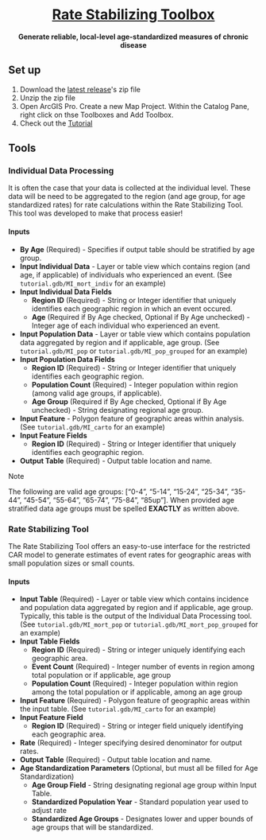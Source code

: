 <h1 align="center">
  <a href="https://github.com/CEHI-code-repos/RateStabilizingToolbox">
    Rate Stabilizing Toolbox
  </a>
</h1>

<p align="center">
  <strong>Generate reliable, local-level age-standardized measures of chronic disease </strong>
</p>

## Set up

1.  Download the [latest release](https://github.com/CEHI-code-repos/RateStabilizingToolbox/releases/latest)'s zip file
2.  Unzip the zip file
3.  Open ArcGIS Pro. Create a new Map Project. Within the Catalog Pane,
    right click on thse Toolboxes and Add Toolbox.
4.  Check out the [Tutorial](tutorial/tutorial.md)

## Tools

### Individual Data Processing

It is often the case that your data is collected at the individual
level. These data will be need to be aggregated to the region (and age
group, for age standardized rates) for rate calculations within the Rate
Stabilizing Tool. This tool was developed to make that process easier!

#### Inputs

- **By Age** (Required) - Specifies if output table should be stratified
  by age group.
- **Input Individual Data** - Layer or table view which contains region
  (and age, if applicable) of individuals who experienced an event. (See
  `tutorial.gdb/MI_mort_indiv` for an example)
- **Input Individual Data Fields**
  - **Region ID** (Required) - String or Integer identifier that
    uniquely identifies each geographic region in which an event
    occured.
  - **Age** (Required if By Age checked, Optional if By Age unchecked) -
    Integer age of each individual who experienced an event.
- **Input Population Data** - Layer or table view which contains
  population data aggregated by region and if applicable, age group.
  (See `tutorial.gdb/MI_pop` or `tutorial.gdb/MI_pop_grouped` for
  an example)
- **Input Population Data Fields**
  - **Region ID** (Required) - String or Integer identifier that
    uniquely identifies each geographic region.
  - **Population Count** (Required) - Integer population within region
    (among valid age groups, if applicable).
  - **Age Group** (Required if By Age checked, Optional if By Age
    unchecked) - String designating regional age group.
- **Input Feature** - Polygon feature of geographic areas
  within analysis. (See `tutorial.gdb/MI_carto` for an example) 
- **Input Feature Fields**
  - **Region ID** (Required) - String or Integer identifier that
    uniquely identifies each geographic region.
- **Output Table** (Required) - Output table location and name.

> [!NOTE]
>
> The following are valid age groups: \[“0-4”, “5-14”, “15-24”, “25-34”,
> “35-44”, “45-54”, “55-64”, “65-74”, “75-84”, “85up”\]. When provided age
> stratified data age groups must be spelled **EXACTLY** as written above.

### Rate Stabilizing Tool

The Rate Stabilizing Tool offers an easy-to-use interface for the
restricted CAR model to generate estimates of event rates for geographic
areas with small population sizes or small counts.

#### Inputs

- **Input Table** (Required) - Layer or table view which contains
  incidence and population data aggregated by region and if applicable,
  age group. Typically, this table is the output of the Individual Data
  Processing tool. (See `tutorial.gdb/MI_mort_pop` or
  `tutorial.gdb/MI_mort_pop_grouped` for an example)
- **Input Table Fields**
  - **Region ID** (Required) - String or integer uniquely identifying
    each geographic area.
  - **Event Count** (Required) - Integer number of events in region
    among total population or if applicable, age group
  - **Population Count** (Required) - Integer population within region
    among the total population or if applicable, among an age group
- **Input Feature** (Required) - Polygon feature of geographic areas
  within the input table. (See `tutorial.gdb/MI_carto` for an example)
- **Input Feature Field**
  - **Region ID** (Required) - String or integer field uniquely
    identifying each geographic area.
- **Rate** (Required) - Integer specifying desired denominator for
  output rates.
- **Output Table** (Required) - Output table location and name.
- **Age Standardization Parameters** (Optional, but must all be filled
  for Age Standardization)
  - **Age Group Field** - String designating regional age group within
    Input Table.
  - **Standardized Population Year** - Standard population year used to
    adjust rate
  - **Standardized Age Groups** - Designates lower and upper bounds of
    age groups that will be standardized.

